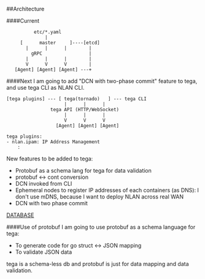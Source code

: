 ##Architecture

####Current
```
          etc/*.yaml
              |
     [      master     ]----[etcd]
       |      |      |        |
         gRPC                 |
       |      |      |        |
       V      V      V        |
   [Agent] [Agent] [Agent] ---+
```

####Next
I am going to add "DCN with two-phase commit" feature to tega, and use tega CLI as NLAN CLI.

```
[tega plugins] --- [ tega(tornado)   ] --- tega CLI
                     |      |      |
                tega API (HTTP/WebSocket)
                     |      |      |
                     V      V      V
                  [Agent] [Agent] [Agent]

tega plugins:
- nlan.ipam: IP Address Management
    :
```

New features to be added to tega:
- Protobuf as a schema lang for tega for data validation
- protobuf <-> cont conversion
- DCN invoked from CLI
- Ephemeral nodes to register IP addresses of each containers (as DNS): I don't use mDNS, because I want to deploy NLAN across real WAN
- DCN with two phase commit

[DATABASE](./DATABASE.md)

####Use of protobuf
I am going to use protobuf as a schema language for tega:
- To generate code for go struct <-> JSON mapping
- To validate JSON data

tega is a schema-less db and protobuf is just for data mapping and data validation.
